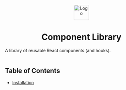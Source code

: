 <div align="center">
  <img alt="Logo" src="https://image.flaticon.com/icons/svg/2285/2285801.svg" width="50" />
</div>
<h1 align="center">
  Component Library
</h1>

A library of reusable React components (and hooks).
<br></br>

## Table of Contents

- [Installation](#installation)
  <!-- - [What's Inside?](#whatsInside)
- [Features](#features) -->
  <br></br>

## Installation <a name="installation"></a>

1. Download to project directory then install dependencies:

```sh
npm i
```

2. Launch development server:

```sh
npm run develop
```

<!-- ## What's Inside? <a name="whatsInside"></a>

Notable Files And Folders

    .
    ├── server
        ├── index.js
    ├── src
        ├── assets
        ├── history
        ├── store
            ├── actions
            ├── reducers
            ├── index.js
        ├── styles
            ├── globalStyles.js
            ├── variables.js
        ├── App.jsx
        ├── index.html
        ├── index.js
    ├── .browserslistrc
    ├── .eslintrc
    ├── .gitignore
    ├── babel.config.js
    ├── package.json
    ├── postcss.config.js
    ├── readme.md
    ├── webpack.dev.js
    └── webpack.prod.js

1.  **`/src/history`**: Decouples browser history object from React Router.

2.  **`/src/store`**: Optional Redux store setup.

3.  **`/src/styles`**: @emotion CSS-in-JS setup.

4.  **`/src/App.jsx`**: Start of application-specific components, contains routing setup.

5.  **`/src/index.js`**: Webpack entry point for bundling.
    <br></br>

## Features <a name="features"></a>

- Brotli and GZIP compression
- Heroku Friendly Setup
- Code-Splitting Enabled
- Optimized Polyfill Footprints
- Optional Redux Store
- @emotion Setup (CSS-in-JS)
  <br></br> -->
